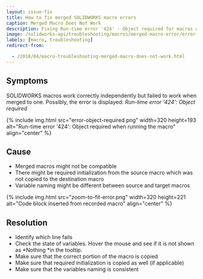 ```yaml
---
layout: issue-fix
title: How to fix merged SOLIDWORKS macro errors
caption: Merged Macro Does Not Work
description: Fixing Run-time error '424' - Object required for macros which work correctly independently but failed to work when merged to one
image: /solidworks-api/troubleshooting/macros/merged-macro-error/error-object-required.png
labels: [macro, troubleshooting]
redirect-from:

  - /2018/04/macro-troubleshooting-merged-macro-does-not-work.html
---
```

## Symptoms

SOLIDWORKS macros work correctly independently but failed to work when merged to one. Possibly, the error is displayed: *Run-time error '424': Object required*

{% include img.html src="error-object-required.png" width=320 height=193 alt="Run-time error '424': Object required when running the macro" align="center" %}

## Cause

* Merged macros might not be compatible
* There might be required initialization from the source macro which was not copied to the destination macro
* Variable naming might be different between source and target macros  

{% include img.html src="zoom-to-fit-error.png" width=320 height=221 alt="Code block inserted from recorded macro" align="center" %}

## Resolution

* Identify which line fails
* Check the state of variables. Hover the mouse and see if it is not shown as *Nothing *in the tooltip.
* Make sure that the correct portion of the macro is copied
* Make sure that required initialization is copied as well (if applicable)
* Make sure that the variables naming is consistent
